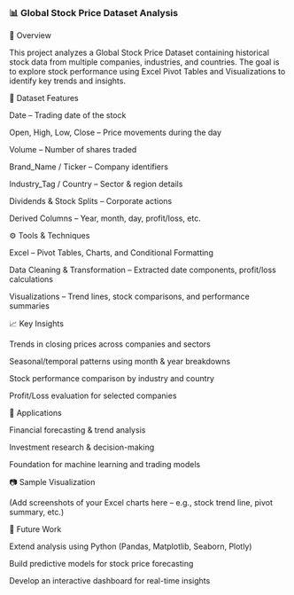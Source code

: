 ### 📊 Global Stock Price Dataset Analysis
📌 Overview

This project analyzes a Global Stock Price Dataset containing historical stock data from multiple companies, industries, and countries. The goal is to explore stock performance using Excel Pivot Tables and Visualizations to identify key trends and insights.

📂 Dataset Features

Date – Trading date of the stock

Open, High, Low, Close – Price movements during the day

Volume – Number of shares traded

Brand_Name / Ticker – Company identifiers

Industry_Tag / Country – Sector & region details

Dividends & Stock Splits – Corporate actions

Derived Columns – Year, month, day, profit/loss, etc.

⚙️ Tools & Techniques

Excel – Pivot Tables, Charts, and Conditional Formatting

Data Cleaning & Transformation – Extracted date components, profit/loss calculations

Visualizations – Trend lines, stock comparisons, and performance summaries

📈 Key Insights

Trends in closing prices across companies and sectors

Seasonal/temporal patterns using month & year breakdowns

Stock performance comparison by industry and country

Profit/Loss evaluation for selected companies

🚀 Applications

Financial forecasting & trend analysis

Investment research & decision-making

Foundation for machine learning and trading models

📷 Sample Visualization

(Add screenshots of your Excel charts here – e.g., stock trend line, pivot summary, etc.)

🔗 Future Work

Extend analysis using Python (Pandas, Matplotlib, Seaborn, Plotly)

Build predictive models for stock price forecasting

Develop an interactive dashboard for real-time insights
